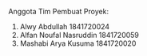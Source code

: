 Anggota Tim Pembuat Proyek:

1. Alwy Abdullah 1841720024
2. Alfan Noufal Nasruddin 1841720059
3. Mashabi Arya Kusuma 1841720020
